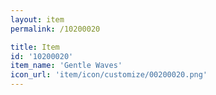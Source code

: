 ```yaml
---
layout: item
permalink: /10200020

title: Item
id: '10200020'
item_name: 'Gentle Waves'
icon_url: 'item/icon/customize/00200020.png'
---
```

